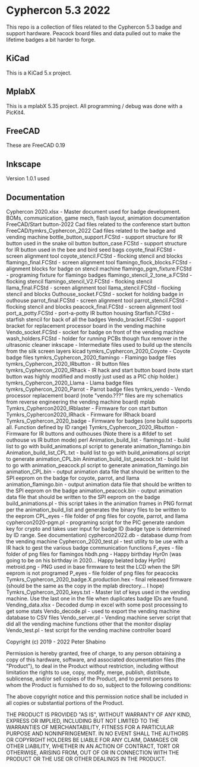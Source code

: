 # Cyphercon 5.3 2022 
This repo is a collection of files related to the Cyphercon 5.3 badge and support hardware. 
Peacock board files and data pulled out to make the lifetime badges a bit harder to forge. 

## KiCad
This is a KiCad 5.x project. 

## MplabX
This is a mplabX 5.35 project. All programming / debug was done with a PicKit4.

## FreeCAD
These are FreeCAD 0.19 

## Inkscape
Version 1.0.1 used

## Documentation

Cyphercon 2020.xlsx - Master document used for badge development. BOMs, communication, game mech, flash layout, animation documentation
FreeCAD/Start button-2022  Cad files related to the conference start button
FreeCAD/tymkrs_Cyphercon_2022 Cad files related to the badge and vending machine 
   bottle_button_support.FCStd - support structure for IR button used in the snake oil button 
   button_case.FCStd - support structure for IR button used in the bee and bird seed bags
   coyote_final.FCStd - screen alignment tool
   coyote_stencil.FCStd - flocking stencil and blocks
   flamingo_final.FCStd - screen alignment tool
   flamingo_flock_blocks.FCStd - alignment blocks for badge on stencil machine 
   flamingo_pgm_fixture.FCStd - programing fixture for flamingo badges
   flamingo_stencil_2_tone_a.FCStd - flocking stencil
   flamingo_stencil_V2.FCStd - flocking stencil
   llama_final.FCStd - screen alignment tool
   llama_stencil.FCStd - flocking stencil and blocks
   Outhouse_socket.FCStd - socket for holding badge in outhouse
   parrot_final.FCStd - screen alignment tool
   parrot_stencil.FCStd - flocking stencil and blocks
   peacock_final.FCStd - screen alignment tool
   port_a_potty.FCStd - port-a-potty IR button housing 
   Starfish.FCStd - starfish stencil for back of all the badges
   Vendo_bracket.FCStd - support bracket for replacement processor board in the vending machine
   Vendo_socket.FCStd - socket for badge on front of the vending machine 
   wash_holders.FCStd - holder for running PCBs though flux remover in the ultrasonic cleaner
inkscape - Intermediate files used to build up the stencils from the silk screen layers
kicad 
   tymkrs_Cyphercon_2020_Coyote - Coyote badge files
   tymkrs_Cyphercon_2020_flamingo - Flamingo badge files
   tymkrs_Cyphercon_2020_IRbutton - IR button files 
   tymkrs_Cyphercon_2020_IRhack - IR hack and start button board (note start button was highly modified and mostly just used as a PIC chip holder.)
   tymkrs_Cyphercon_2020_Llama - Llama badge files
   tymkrs_Cyphercon_2020_Parrot - Parrot badge files 
   tymkrs_vendo - Vendo processor replacement board (note "vendo.???" files are my schematics from reverse engineering the vending machine board) 
mplab
    Tymkrs_Cyphercon2020_IRblaster - Firmware for con start button
    Tymkrs_Cyphercon2020_IRhack - Firmware for IRhack board 
    Tymkrs_Cyphercon_2020_badge - Firmware for badges (one build supports all. Function defined by ID range) 
    Tymkrs_Cyphercon_2020_IRbutton - Firmware for IR buttons and outhouses (Note there is a #ifdef to set outhouse vs IR button mode) 
perl
   Animation_build_list - flamingo.txt - build list to go with build_animations.pl script to generate animation_flamingo.bin
   Animation_build_list_CPL.txt - build list to go with build_animations.pl script to generate animation_CPL.bin
   Animation_build_list_peacock.txt - build list to go with animation_peacock.pl script to generate animation_flamingo.bin
   animation_CPL.bin - output animation data file that should be written to the SPI eeprom on the badge for coyote, parrot, and llama
   animation_flamingo.bin - output animation data file that should be written to the SPI eeprom on the badge
   animation_peacock.bin - output animation data file that should be written to the SPI eeprom on the badge
   build_animations.pl - this script takes in the animation frames in PNG format per the animation_build_list and generates the binary files to be written to the eeprom
   CPL_eyes - file folder of png files for coyote, parrot, and llama
   cyphercon2020-pgm.pl - programing script for the PIC generate random key for crypto and takes user input for badge ID (badge type is determined by ID range. See documentation)
   cyphercon2022.db - database dump from the vending machine 
   Cyphercon_2020_test.pl - test utility to be use with a IR hack to gest the various badge communication functions
   F_eyes - file folder of png files for flamingos
   hbdh.png - Happy birthday Hyr0n (was going to be on his birthday in 2020... Happy belated bday Hyr0n) 
   metroid.png - PNG used in base firmware to test the LCD when the SPI eeprom is not programed
   P_eyes - file folder of png files for peacocks
   Tymkrs_Cyphercon_2020_badge.X.production.hex - final released firmware (should be the same as the copy in the mplab directory... I hope) 
   Tymkrs_Cyphercon_2020_keys.txt - Master list of keys used in the vending machine. Use the last one in the file when duplicates badge IDs are found. 
   Vending_data.xlsx - Decoded dump in excel with some post processing to get some stats
   Vendo_decode.pl - used to export the vending machine database to CSV files
   Vendo_server.pl - Vending machine server script that did all the vending machine functions other that the monitor display
   Vendo_test.pl - test script for the vending machine controller board


Copyright (c) 2019 - 2022 Peter Shabino

Permission is hereby granted, free of charge, to any person obtaining a copy of this hardware, software, and associated documentation files 
(the "Product"), to deal in the Product without restriction, including without limitation the rights to use, copy, modify, merge, publish, 
distribute, sublicense, and/or sell copies of the Product, and to permit persons to whom the Product is furnished to do so, subject to the 
following conditions:

The above copyright notice and this permission notice shall be included in all copies or substantial portions of the Product.

THE PRODUCT IS PROVIDED "AS IS", WITHOUT WARRANTY OF ANY KIND, EXPRESS OR IMPLIED, INCLUDING BUT NOT LIMITED TO THE WARRANTIES OF 
MERCHANTABILITY, FITNESS FOR A PARTICULAR PURPOSE AND NONINFRINGEMENT. IN NO EVENT SHALL THE AUTHORS OR COPYRIGHT HOLDERS BE LIABLE 
FOR ANY CLAIM, DAMAGES OR OTHER LIABILITY, WHETHER IN AN ACTION OF CONTRACT, TORT OR OTHERWISE, ARISING FROM, OUT OF OR IN CONNECTION 
WITH THE PRODUCT OR THE USE OR OTHER DEALINGS IN THE PRODUCT.
